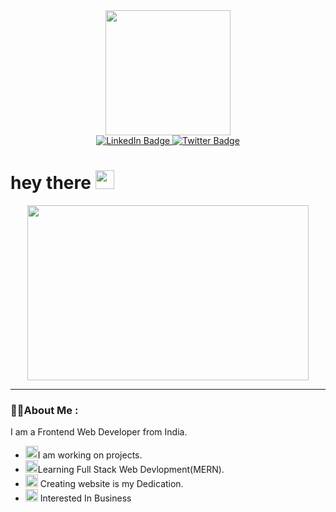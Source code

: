 
<div id="header" align="center">
  <img src="https://media.giphy.com/media/jdPMeyv9rn0hZHh8n9/giphy.gif" width="200"/>
</div>

<div id="badges" align="center">
  <a href="https://www.linkedin.com/in/sudhanshu-mishra-b88298243/">
    <img src="https://img.shields.io/badge/LinkedIn-blue?style=for-the-badge&logo=linkedin&logoColor=white" alt="LinkedIn Badge"/>
  </a>
  
  <a href="https://twitter.com/Sudhanshu90062">
    <img src="https://img.shields.io/badge/Twitter-Yellow?style=for-the-badge&logo=twitter&logoColor=white" alt="Twitter Badge"/>
  </a>
</div>

<h1>
  hey there
  <img src="https://media.giphy.com/media/hvRJCLFzcasrR4ia7z/giphy.gif" width="30px"/>
</h1>

<div align="center">
  <img src="https://media.giphy.com/media/v1.Y2lkPTc5MGI3NjExbHdkcnozZHczdHdiYmNiZ3VqZDByZGFvMThmODBjMDBhNWE5ejNjdCZlcD12MV9pbnRlcm5hbF9naWZfYnlfaWQmY3Q9Zw/4KzpjLvJjJknJ5Xuak/giphy.gif" width="450" height="280"/>
</div>

***

### 👨‍💻About Me :
I am a Frontend Web Developer from India.
- <img src="https://img.icons8.com/?size=96&id=1TCX2ww987mj&format=png" width="20">I am working on projects.
- <img src="https://img.icons8.com/?size=96&id=fS7NyZKyMzc0&format=png" width="20">Learning Full Stack Web Devlopment(MERN).
- <img src="https://img.icons8.com/?size=160&id=BwDh7K6s3SeW&format=png" width="20"> Creating website is my Dedication.
- <img src="https://img.icons8.com/?size=160&id=ST8UX0wozRY9&format=png" width="20"> Interested In Business
